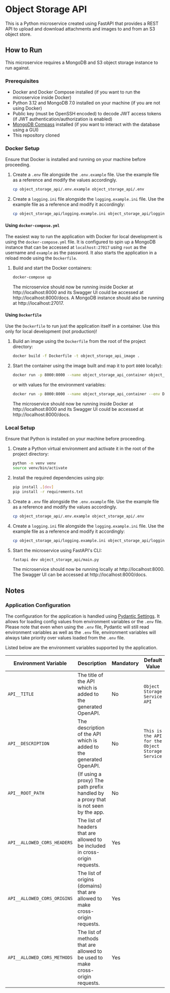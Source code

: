 # Object Storage API

This is a Python microservice created using FastAPI that provides a REST API to upload and download attachments and
images to and from an S3 object store.

## How to Run

This microservice requires a MongoDB and S3 object storage instance to run against.

### Prerequisites

- Docker and Docker Compose installed (if you want to run the microservice inside Docker)
- Python 3.12 and MongoDB 7.0 installed on your machine (if you are not using Docker)
- Public key (must be OpenSSH encoded) to decode JWT access tokens (if JWT authentication/authorization is enabled)
- [MongoDB Compass](https://www.mongodb.com/products/compass) installed (if you want to interact with the database using
  a GUI)
- This repository cloned

### Docker Setup

Ensure that Docker is installed and running on your machine before proceeding.

1. Create a `.env` file alongside the `.env.example` file. Use the example file as a reference and modify the values
   accordingly.

   ```bash
   cp object_storage_api/.env.example object_storage_api/.env
   ```

2. Create a `logging.ini` file alongside the `logging.example.ini` file. Use the example file as a reference and modify
   it accordingly:

   ```bash
   cp object_storage_api/logging.example.ini object_storage_api/logging.ini
   ```

#### Using `docker-compose.yml`

The easiest way to run the application with Docker for local development is using the `docker-compose.yml` file. It is
configured to spin up a MongoDB instance that can be accessed at `localhost:27017` using `root` as the username and
`example` as the password. It also starts the application in a reload mode using the `Dockerfile`.

1. Build and start the Docker containers:

   ```bash
   docker-compose up
   ```

   The microservice should now be running inside Docker at http://localhost:8000 and its Swagger UI could be accessed
   at http://localhost:8000/docs. A MongoDB instance should also be running at http://localhost:27017.

#### Using `Dockerfile`

Use the `Dockerfile` to run just the application itself in a container. Use this only for local development (not
production)!

1. Build an image using the `Dockerfile` from the root of the project directory:

   ```bash
   docker build -f Dockerfile -t object_storage_api_image .
   ```

2. Start the container using the image built and map it to port `8000` locally):

   ```bash
   docker run -p 8000:8000 --name object_storage_api_container object_storage_api_image
   ```

   or with values for the environment variables:

   ```bash
   docker run -p 8000:8000 --name object_storage_api_container --env DATABASE__NAME=ims object-storage_api_image
   ```

   The microservice should now be running inside Docker at http://localhost:8000 and its Swagger UI could be accessed
   at http://localhost:8000/docs.

### Local Setup

Ensure that Python is installed on your machine before proceeding.

1. Create a Python virtual environment and activate it in the root of the project directory:

   ```bash
   python -m venv venv
   source venv/bin/activate
   ```

2. Install the required dependencies using pip:

   ```bash
   pip install .[dev]
   pip install -r requirements.txt
   ```

3. Create a `.env` file alongside the `.env.example` file. Use the example file as a reference and modify the values
   accordingly.

   ```bash
   cp object_storage_api/.env.example object_storage_api/.env
   ```

4. Create a `logging.ini` file alongside the `logging.example.ini` file. Use the example file as a reference and modify
   it accordingly:

   ```bash
   cp object_storage_api/logging.example.ini object_storage_api/logging.ini
   ```

5. Start the microservice using FastAPI's CLI:

   ```bash
   fastapi dev object_storage_api/main.py
   ```

   The microservice should now be running locally at http://localhost:8000. The Swagger UI can be accessed
   at http://localhost:8000/docs.

## Notes

### Application Configuration

The configuration for the application is handled
using [Pydantic Settings](https://docs.pydantic.dev/latest/concepts/pydantic_settings/). It allows for loading config
values from environment variables or the `.env` file. Please note that even when using the `.env` file, Pydantic will
still read environment variables as well as the `.env` file, environment variables will always take priority over
values loaded from the `.env` file.

Listed below are the environment variables supported by the application.

| Environment Variable        | Description                                                                        | Mandatory | Default Value                                    |
| --------------------------- | ---------------------------------------------------------------------------------- | --------- | ------------------------------------------------ |
| `API__TITLE`                | The title of the API which is added to the generated OpenAPI.                      | No        | `Object Storage Service API`                     |
| `API__DESCRIPTION`          | The description of the API which is added to the generated OpenAPI.                | No        | `This is the API for the Object Storage Service` |
| `API__ROOT_PATH`            | (If using a proxy) The path prefix handled by a proxy that is not seen by the app. | No        | ` `                                              |
| `API__ALLOWED_CORS_HEADERS` | The list of headers that are allowed to be included in cross-origin requests.      | Yes       |                                                  |
| `API__ALLOWED_CORS_ORIGINS` | The list of origins (domains) that are allowed to make cross-origin requests.      | Yes       |                                                  |
| `API__ALLOWED_CORS_METHODS` | The list of methods that are allowed to be used to make cross-origin requests.     | Yes       |
